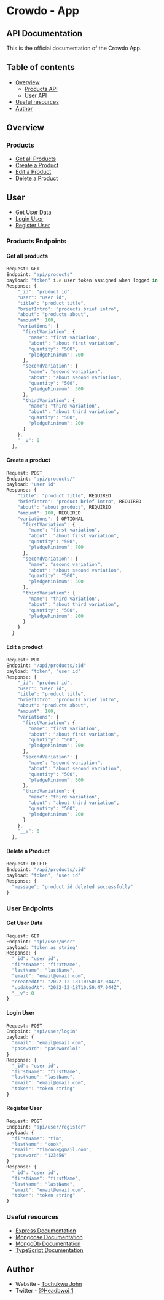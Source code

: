 # Crowdo - App

## API Documentation

This is the official documentation of the Crowdo App.

## Table of contents

- [Overview](#overview)
  - [Products API](#products)
  - [User API](#user)
- [Useful resources](#useful-resources)
- [Author](#author)

## Overview

### Products

- [Get all Products](#get-all-products)
- [Create a Product](#create-a-product)
- [Edit a Product](#edit-a-product)
- [Delete a Product](#delete-a-product)

## User

- [Get User Data](#get-user-data)
- [Login User](#login-user)
- [Register User](#register-user)

### Products Endpoints

#### Get all products

```js
Request: GET
Endpoint: "api/products"
payload: "token" i.e user token assigned when logged in
Response: {
    "_id": "product id",
    "user": "user id",
    "title": "product title",
    "briefIntro": "products brief intro",
    "about": "products about",
    "amount": 100,
    "variations": {
      "firstVariation": {
        "name": "first variation",
        "about": "about first variation",
        "quantity": "500",
        "pledgeMinimum": 700
      },
      "secondVariation": {
        "name": "second variation",
        "about": "about second variation",
        "quantity": "500",
        "pledgeMinimum": 500
      },
      "thirdVariation": {
        "name": "third variation",
        "about": "about third variation",
        "quantity": "500",
        "pledgeMinimum": 200
      }
    },
    "__v": 0
  },
```

#### Create a product

```js
Request: POST
Endpoint: "api/products/"
payload: "user id"
Response: {
    "title": "product title", REQUIRED
    "briefIntro": "product brief intro", REQUIRED
    "about": "about product", REQUIRED
    "amount": 100, REQUIRED
    "variations": { OPTIONAL
      "firstVariation": {
        "name": "first variation",
        "about": "about first variation",
        "quantity": "500",
        "pledgeMinimum": 700
      },
      "secondVariation": {
        "name": "second variation",
        "about": "about second variation",
        "quantity": "500",
        "pledgeMinimum": 500
      },
      "thirdVariation": {
        "name": "third variation",
        "about": "about third variation",
        "quantity": "500",
        "pledgeMinimum": 200
      }
    }
  }

```

#### Edit a product

```js
Request: PUT
Endpoint: "/api/products/:id"
payload: "token", "user id"
Response: {
    "_id": "product id",
    "user": "user id",
    "title": "product title",
    "briefIntro": "products brief intro",
    "about": "products about",
    "amount": 100,
    "variations": {
      "firstVariation": {
        "name": "first variation",
        "about": "about first variation",
        "quantity": "500",
        "pledgeMinimum": 700
      },
      "secondVariation": {
        "name": "second variation",
        "about": "about second variation",
        "quantity": "500",
        "pledgeMinimum": 500
      },
      "thirdVariation": {
        "name": "third variation",
        "about": "about third variation",
        "quantity": "500",
        "pledgeMinimum": 200
      }
    },
    "__v": 0
  },
```

#### Delete a Product

```js
Request: DELETE
Endpoint: "/api/products/:id"
payload: "token", "user id"
Response: {
  "message": "product id deleted successfully"
}
```

### User Endpoints

#### Get User Data

```js
Request: GET
Endpoint: "api/user/user"
payload: "token as string"
Response: {
  "_id": "user id",
  "firstName": "firstName",
  "lastName": "lastName",
  "email": "email@email.com",
  "createdAt": "2022-12-18T10:50:47.044Z",
  "updatedAt": "2022-12-18T10:50:47.044Z",
  "__v": 0
}
```

#### Login User

```js
Request: POST
Endpoint: "api/user/login"
payload: {
  "email": "email@email.com",
  "password": "passwordlol"
}
Response: {
  "_id": "user id",
  "firstName": "firstName",
  "lastName": "lastName",
  "email": "email@email.com",
  "token": "token string"
}
```

#### Register User

```js
Request: POST
Endpoint: "api/user/register"
payload: {
  "firstName": "tim",
  "lastName": "cook",
  "email": "timcook@gmail.com",
  "password": "123456"
}
Response: {
  "_id": "user id",
  "firstName": "firstName",
  "lastName": "lastName",
  "email": "email@email.com",
  "token": "token string"
}
```

### Useful resources

- [Express Documentation](https://www.expressjs.com)
- [Mongoose Documentation](https://www.mongoosejs.com)
- [MongoDb Documentation](https://www.mongodb.com)
- [TypeScript Documentation](https://www.typescriptlang.org)

## Author

- Website - [Tochukwu John](https://xeuxdev.vercel.app/)
- Twitter - [@Headbwoi_1](https://www.twitter.com/Headbwoi_1)
